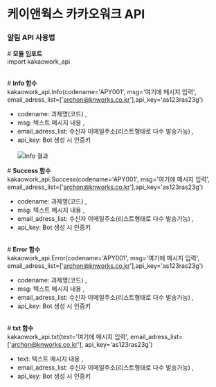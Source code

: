 # 케이앤웍스 카카오워크 API

### 알림 API 사용법

\# **모듈 임포트**<br>
import kakaowork_api
<br><br>


\# **Info 함수**<br>
kakaowork_api.Info(codename='APY001', msg='여기에 메시지 입력', email_adress_list=['archon@knworks.co.kr'],api_key='as123ras23g')
- codename: 과제명(코드) ,
- msg: 텍스트 메시지 내용 ,
- email_adress_list: 수신자 이메일주소(리스트형태로 다수 발송가능) ,
- api_key: Bot 생성 시 인증키
<br><br>
![Info 결과](https://github.com/user-attachments/assets/c1e12754-694b-4229-87b2-b2eeed4a7ed6)


\# **Success 함수**<br>
kakaowork_api.Success(codename='APY001', msg='여기에 메시지 입력', email_adress_list=['archon@knworks.co.kr'],api_key='as123ras23g')
- codename: 과제명(코드) ,
- msg: 텍스트 메시지 내용 ,
- email_adress_list: 수신자 이메일주소(리스트형태로 다수 발송가능) ,
- api_key: Bot 생성 시 인증키
<br><br>


\# **Error 함수**<br>
kakaowork_api.Error(codename='APY001', msg='여기에 메시지 입력', email_adress_list=['archon@knworks.co.kr'],api_key='as123ras23g')
- codename: 과제명(코드) ,
- msg: 텍스트 메시지 내용 ,
- email_adress_list: 수신자 이메일주소(리스트형태로 다수 발송가능) ,
- api_key: Bot 생성 시 인증키
<br><br>


\# **txt 함수**<br>
kakaowork_api.txt(text='여기에 메시지 입력', email_adress_list=['archon@knworks.co.kr'], api_key='as123ras23g')
- text: 텍스트 메시지 내용 ,
- email_adress_list: 수신자 이메일주소(리스트형태로 다수 발송가능) ,
- api_key: Bot 생성 시 인증키

